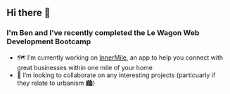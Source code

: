 ## Hi there 👋
### I'm Ben and I’ve recently completed the Le Wagon Web Development Bootcamp

- 🗺 I’m currently working on [InnerMile](https://www.innermile.org), an app to help you connect with great businesses within one mile of your home
- 👯 I’m looking to collaborate on any interesting projects (particuarly if they relate to urbanism 🏙)
